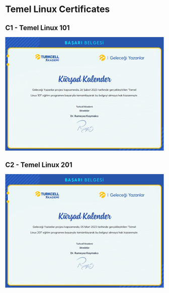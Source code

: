 # Temel Linux Certificates

## C1 - Temel Linux 101

![](/Certifications/Temel-Linux/helper/TemelLinux101.PNG)

## C2 - Temel Linux 201

![](/Certifications/Temel-Linux/helper/TemelLinux201.PNG)
